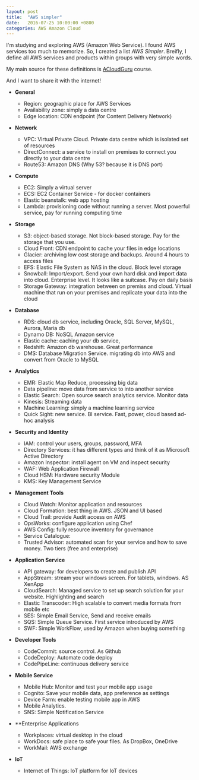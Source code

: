 ```yaml
---
layout: post
title:  "AWS simpler"
date:   2016-07-25 10:00:00 +0800
categories: AWS Amazon Cloud
---
```


I'm studying and exploring AWS (Amazon Web Service). I found AWS services too much to memorize. So, I created a list _AWS Simpler_. Breifly, I define all AWS services and products within groups with very simple words. 

My main source for these definitions is [ACloudGuru](https://acloud.guru/) course.

And I want to share it with the internet!

* **General**
    * Region: geographic place for AWS Services
    * Availability zone: simply a data centre
    * Edge location: CDN endpoint (for Content Delivery Network)

* **Network**
    * VPC: Virtual Private Cloud. Private data centre which is isolated set of resources
    * DirectConnect: a service to install on premises to connect you directly to your data centre
    * Route53: Amazon DNS (Why 53? because it is DNS port)

* **Compute**
    * EC2: Simply a virtual server
    * ECS: EC2 Container Service - for docker containers
    * Elastic beanstalk: web app hosting
    * Lambda: provisioning code without running a server. Most powerful service, pay for running computing time

* **Storage**
    * S3: object-based storage. Not block-based storage. Pay for the storage that you use.
    * Cloud Front: CDN endpoint to cache your files in edge locations
    * Glacier: archiving low cost storage and backups. Around 4 hours to access files
    * EFS: Elastic File System as NAS in the cloud. Block level storage
    * Snowball: Import/export. Send your own hard disk and import data into cloud. Enterprise level. It looks like a suitcase. Pay on daily basis
    * Storage Gateway: integration between on premiss and cloud. Virtual machine that run on your premises and replicate your data into the cloud

* **Database**
    * RDS: cloud db service, including Oracle, SQL Server, MySQL, Aurora, Maria db
    * Dynamo DB: NoSQL Amazon service
    * Elastic cache: caching your db service, 
    * Redshift: Amazon db warehouse. Great performance
    * DMS: Database Migration Service. migrating db into AWS and convert from Oracle to MySQL

* **Analytics**
    * EMR: Elastic Map Reduce, processing big data
    * Data pipeline: move data from service to into another service
    * Elastic Search: Open source search analytics service. Monitor data
    * Kinesis: Streaming data
    * Machine Learning: simply a machine learning service
    * Quick Sight: new service. BI service. Fast, power, cloud based ad-hoc analysis

* **Security and Identity**
    * IAM: control your users, groups, password, MFA
    * Directory Services: it has different types and think of it as Microsoft Active Directory
    * Amazon Inspector: install agent on VM and inspect security
    * WAF: Web Application Firewall
    * Cloud HSM: Hardware security Module
    * KMS: Key Management Service

* **Management Tools**
    * Cloud Watch: Monitor application and resources
    * Cloud Formation: best thing in AWS. JSON and UI based
    * Cloud Trail: provide Audit access on AWS
    * OpsWorks: configure application using Chef
    * AWS Config: fully resource inventory for governance
    * Service Catalogue:
    * Trusted Advisor: automated scan for your service and how to save money. Two tiers (free and enterprise)

* **Application Service**
    * API gateway: for developers to create and publish API
    * AppStream: stream your windows screen. For tablets, windows. AS XenApp
    * CloudSearch: Managed service to set up search solution for your website. Highlighting and search
    * Elastic Transcoder: High scalable to convert media formats from mobile etc
    * SES: Simple Email Service, Send and receive emails
    * SQS: Simple Queue Service. First service introduced by AWS
    * SWF: Simple WorkFlow, used by Amazon when buying something

* **Developer Tools**
    * CodeCommit: source control. As Github
    * CodeDeploy: Automate code deploy 
    * CodePipeLine: continuous delivery service

* **Mobile Service**
    * Mobile Hub: Monitor and test your mobile app usage
    * Cognito: Save your mobile data, app preference as settings
    * Device Farm: enable testing mobile app in AWS
    * Mobile Analytics.
    * SNS: Simple Notification Service

* **Enterprise Applications
    * Workplaces: virtual desktop in the cloud
    * WorkDocs: safe place to safe your files. As DropBox, OneDrive 
    * WorkMail: AWS exchange

* **IoT**
    * Internet of Things: IoT platform for IoT devices
